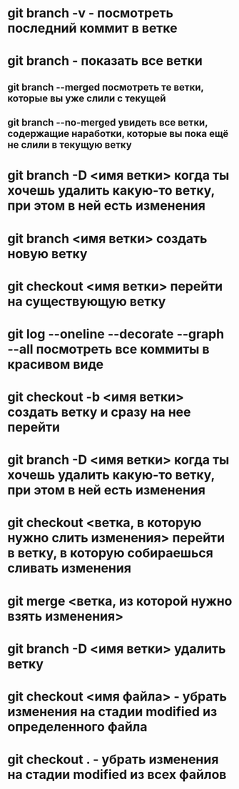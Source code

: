 # git branch -v - посмотреть последний коммит в ветке

# git branch - показать все ветки 

## git branch --merged посмотреть те ветки, которые вы уже слили с текущей

## git branch --no-merged увидеть все ветки, содержащие наработки, которые вы пока ещё не слили в текущую ветку


# git branch -D <имя ветки> когда ты хочешь удалить какую-то ветку, при этом в ней есть изменения

# git branch <имя ветки> создать новую ветку 

# git checkout <имя ветки> перейти на существующую ветку 

# git log --oneline --decorate --graph --all посмотреть все коммиты в красивом виде

# git checkout -b <имя ветки> создать ветку и сразу на нее перейти

# git branch -D <имя ветки> когда ты хочешь удалить какую-то ветку, при этом в ней есть изменения 

# git checkout <ветка, в которую нужно слить изменения> перейти в ветку, в которую собираешься сливать изменения 
# git merge <ветка, из которой нужно взять изменения>

# git branch -D <имя ветки> удалить ветку

# git checkout <имя файла> - убрать изменения на стадии modified из определенного файла
# git checkout . - убрать изменения на стадии modified из всех файлов

